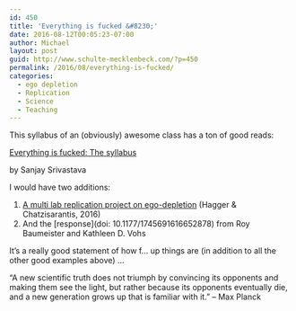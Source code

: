```yaml
---
id: 450
title: 'Everything is fucked &#8230;'
date: 2016-08-12T00:05:23-07:00
author: Michael
layout: post
guid: http://www.schulte-mecklenbeck.com/?p=450
permalink: /2016/08/everything-is-fucked/
categories:
  - ego depletion
  - Replication
  - Science
  - Teaching
---
```

This syllabus of an (obviously) awesome class has a ton of good reads:

[Everything is fucked: The&nbsp;syllabus](https://hardsci.wordpress.com/2016/08/11/everything-is-fucked-the-syllabus/)

by Sanjay Srivastava

I would have two additions:

  1. [A multi lab replication project on ego-depletion](http://webcom.upmf-grenoble.fr/LIP/DMuller/resources/documents/HCAetal-IP-PPS.pdf) (Hagger & Chatzisarantis, 2016)
  2. And the [response](doi: 10.1177/1745691616652878) from Roy Baumeister and Kathleen D. Vohs

It&#8217;s a really good statement of how f&#8230; up things are (in addition to all the other good examples above) &#8230;

<p class="p1">
  “A new scientific truth does not triumph by convincing its opponents and making them see the light, but rather because its opponents eventually die, and a new generation grows up that is familiar with it.” &#8211; Max Planck
</p>

&nbsp;